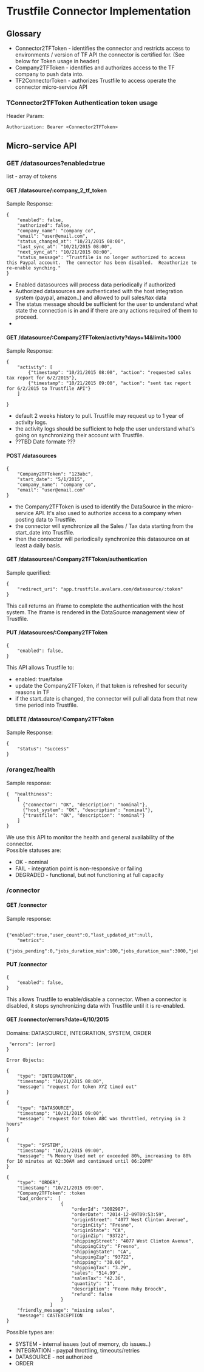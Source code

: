 # Trustfile Connector Implementation

## Glossary
* Connector2TFToken - identifies the connector and restricts access to environments / version of TF API the connector is certified for. (See below for Token usage in header)
* Company2TFToken - identifies and authorizes access to the TF company to push data into.
* TF2ConnectorToken - authorizes Trustfile to access operate the connector micro-service API

### TConnector2TFToken Authentication token usage
Header Param:
```
Authorization: Bearer <Connector2TFToken>
```
## Micro-service API 

### GET /datasources?enabled=true

list - array of tokens 

#### GET /datasource/:company_2_tf_token

Sample Response: 

```
{	
	"enabled": false,
	"authorized": false,
	"company_name": "company co",
	"email": "user@email.com",
	"status_changed_at": "10/21/2015 08:00",
	"last_sync_at": "10/21/2015 08:00",
	"next_sync_at": "10/21/2015 08:00",
	"status_message": "Trustfile is no longer authorized to access this Paypal account.  The connector has been disabled.  Reauthorize to re-enable synching."
}
```
* Enabled datasources will process data periodically if authorized
* Authorized datasources are authenticated with the host integration system (paypal, amazon..) and allowed to pull sales/tax data
* The status message should be sufficient for the user to understand what state the connection is in and if there are any actions required of them to proceed.
* 

#### GET /datasource/:Company2TFToken/activty?days=14&limit=1000

Sample Response: 
```
{	
	"activity": [
		{"timestamp": "10/21/2015 08:00", "action": "requested sales tax report for 6/2/2015"},
		{"timestamp": "10/21/2015 09:00", "action": "sent tax report for 6/2/2015 to Trustfile API"}
	]
	
}
```
* default 2 weeks history to pull.  Trustfile may request up to 1 year of activity logs.
* the activity logs should be sufficient to help the user understand what's going on synchronizing their account with Trustfile.
* ??TBD Date formate ???

#### POST /datasources
```
{	
	"Company2TFToken": "123abc", 
	"start_date": "5/1/2015",
	"company_name": "company co", 
	"email": "user@email.com"
}
```
* the Company2TFToken is used to identify the DataSource in the micro-service API.  It's also used to authorize access to a company when posting data to Trustfile.
* the connector will synchronize all the Sales / Tax data starting from the start_date into Trustfile.
* then the connector will periodically synchronize this datasource on at least a daily basis. 

#### GET /datasources/:Company2TFToken/authentication
Sample querified:
```
{
	"redirect_uri": "app.trustfile.avalara.com/datasource/:token"	
}
```

This call returns an iframe to complete the authentication with the host system.  The iframe is rendered in the DataSource management view of Trustfile.


#### PUT /datasources/:Company2TFToken
```
{
	"enabled": false,
}
```
This API allows Trustfile to:
* enabled: true/false
* update the Company2TFToken, if that token is refreshed for security reasons in TF
* if the start_date is changed, the connector will pull all data from that new time period into Trustfile.

#### DELETE /datasource/:Company2TFToken

Sample Response:
```
{
	"status": "success"
}
```

### /orangez/health
Sample response:
```
{  "healthiness":
	[
	  {"connector": "OK", "description": "nominal"},
	  {"host_system": "OK", "description": "nominal"},
	  {"trustfile": "OK", "description": "nominal"}
	]
}
```
We use this API to monitor the health and general availability of the connector.  
Possible statuses are:
* OK - nominal 
* FAIL - integration point is non-responsive or failing
* DEGRADED - functional, but not functioning at full capacity

### /connector

#### GET /connector

Sample response:
```

{"enabled":true,"user_count":0,"last_updated_at":null,
	"metrics":
	{"jobs_pending":0,"jobs_duration_min":100,"jobs_duration_max":3000,"jobs_duration_avg":300,"hourly_synced_count":25,"daily_synced_count":null}}
```

#### PUT /connector

```
{
	"enabled": false,
}
```

This allows Trustfile to enable/disable a connector.   When a connector is disabled, it stops synchronizing data with Trustfile until it is re-enabled.

####  GET /connector/errors?date=6/10/2015

Domains: DATASOURCE, INTEGRATION, SYSTEM, ORDER

```
 "errors": [error]
}

Error Objects:

{
	"type": "INTEGRATION", 
	"timestamp": "10/21/2015 08:00", 
	"message": "request for token XYZ timed out"
}

{
	"type": "DATASOURCE", 
	"timestamp": "10/21/2015 09:00", 
	"message": "request for token ABC was throttled, retrying in 2 hours"
}

{
	"type": "SYSTEM", 
	"timestamp": "10/21/2015 09:00", 
	"message": "% Memory Used met or exceeded 80%, increasing to 80% for 10 minutes at 02:30AM and continued until 06:20PM"
}

{
	"type": "ORDER", 
	"timestamp": "10/21/2015 09:00", 
	"Company2TFToken": :token
	"bad_orders":  [
                    {
                        "orderId": "3002987",
                        "orderDate": "2014-12-09T09:53:59",
                        "originStreet": "4077 West Clinton Avenue",
                        "originCity": "Fresno",
                        "originState": "CA",
                        "originZip": "93722",
                        "shippingStreet": "4077 West Clinton Avenue",
                        "shippingCity": "Fresno",
                        "shippingState": "CA",
                        "shippingZip": "93722",
                        "shipping": "30.00",
                        "shippingTax": "3.29",
                        "sales": "514.99",
                        "salesTax": "42.36",
                        "quantity": "1",
                        "description": "Feenn Ruby Brooch",
                        "refund": false
                    }
                ]
	"friendly_message": "missing sales",
	"message": CASTEXCEPTION
}
```
Possible types are:
* SYSTEM - internal issues (out of memory, db issues..)
* INTEGRATION - paypal throttling, timeouts/retries
* DATASOURCE - not authorized
* ORDER
